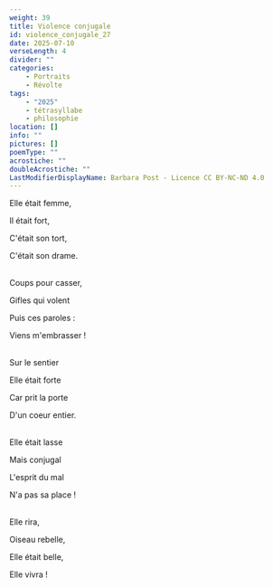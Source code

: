 ```yaml
---
weight: 39
title: Violence conjugale
id: violence_conjugale_27
date: 2025-07-10
verseLength: 4
divider: ""
categories:
    - Portraits
    - Révolte
tags:
    - "2025"
    - tétrasyllabe
    - philosophie
location: []
info: ""
pictures: []
poemType: ""
acrostiche: ""
doubleAcrostiche: ""
LastModifierDisplayName: Barbara Post - Licence CC BY-NC-ND 4.0
---
```

Elle était femme,

Il était fort,

C'était son tort,

C'était son drame.

 \
Coups pour casser,

Gifles qui volent

Puis ces paroles :

Viens m'embrasser !

 \
Sur le sentier

Elle était forte

Car prit la porte

D'un coeur entier.

 \
Elle était lasse

Mais conjugal

L'esprit du mal

N'a pas sa place !

 \
Elle rira,

Oiseau rebelle,

Elle était belle,

Elle vivra !
